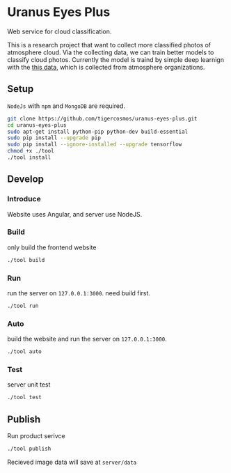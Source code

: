 # Uranus Eyes Plus

Web service for cloud classification.

This is a research project that want to collect more classified photos of atmosphere cloud. Via the collecting data, we can train better models to classify cloud photos. Currently the model is traind by simple deep learnign with the [this data](https://github.com/tigercosmos/Uranus-Eyes/releases/download/v0.0.1/photo.tar.gz), which is collected from atmosphere organizations.

## Setup

`NodeJs` with `npm` and `MongoDB` are required.

```bash
git clone https://github.com/tigercosmos/uranus-eyes-plus.git
cd uranus-eyes-plus
sudo apt-get install python-pip python-dev build-essential
sudo pip install --upgrade pip
sudo pip install --ignore-installed --upgrade tensorflow
chmod +x ./tool
./tool install
```

## Develop

### Introduce

Website uses Angular, and server use NodeJS.

### Build

only build the frontend website

```bash
./tool build
```

### Run

run the server on `127.0.0.1:3000`. need build first.

```bash
./tool run
```

### Auto

build the website and run the server on `127.0.0.1:3000`.

```bash
./tool auto
```

### Test

server unit test

```bash
./tool test
```

## Publish

Run product serivce

```bash
./tool publish
```

Recieved image data will save at `server/data`
